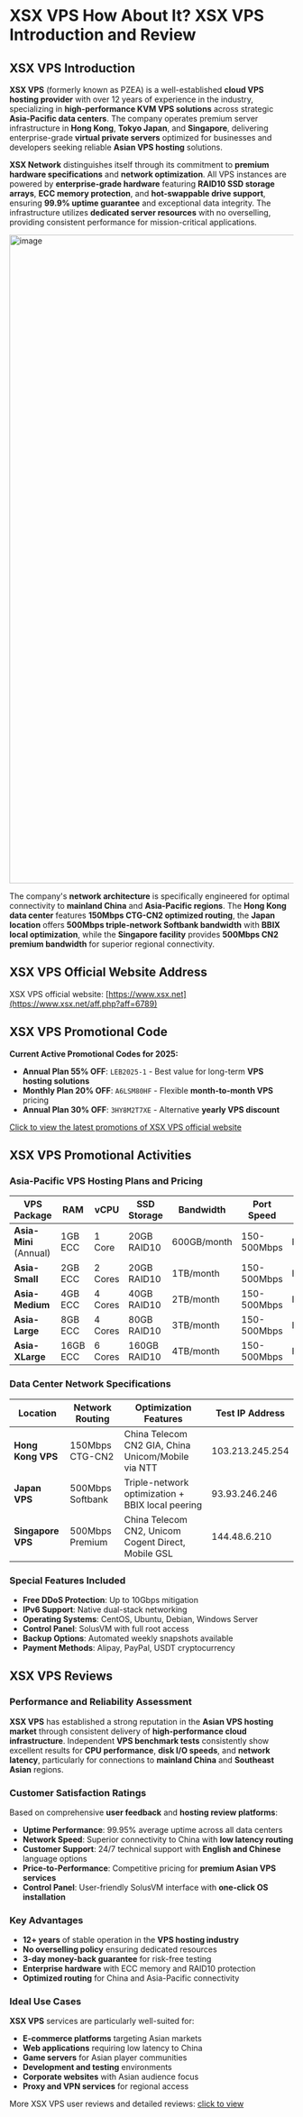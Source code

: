 # XSX VPS How About It? XSX VPS Introduction and Review

## XSX VPS Introduction

**XSX VPS** (formerly known as PZEA) is a well-established **cloud VPS hosting provider** with over 12 years of experience in the industry, specializing in **high-performance KVM VPS solutions** across strategic **Asia-Pacific data centers**. The company operates premium server infrastructure in **Hong Kong**, **Tokyo Japan**, and **Singapore**, delivering enterprise-grade **virtual private servers** optimized for businesses and developers seeking reliable **Asian VPS hosting** solutions.

**XSX Network** distinguishes itself through its commitment to **premium hardware specifications** and **network optimization**. All VPS instances are powered by **enterprise-grade hardware** featuring **RAID10 SSD storage arrays**, **ECC memory protection**, and **hot-swappable drive support**, ensuring **99.9% uptime guarantee** and exceptional data integrity. The infrastructure utilizes **dedicated server resources** with no overselling, providing consistent performance for mission-critical applications.

<img width="2804" height="1151" alt="image" src="https://github.com/user-attachments/assets/ecc61510-9d33-4496-8dfb-79e27413013c" />

The company's **network architecture** is specifically engineered for optimal connectivity to **mainland China** and **Asia-Pacific regions**. The **Hong Kong data center** features **150Mbps CTG-CN2 optimized routing**, the **Japan location** offers **500Mbps triple-network Softbank bandwidth** with **BBIX local optimization**, while the **Singapore facility** provides **500Mbps CN2 premium bandwidth** for superior regional connectivity.

## XSX VPS Official Website Address

XSX VPS official website: [https://www.xsx.net](https://www.xsx.net/aff.php?aff=6789)

## XSX VPS Promotional Code

**Current Active Promotional Codes for 2025:**

- **Annual Plan 55% OFF**: `LEB2025-1` - Best value for long-term **VPS hosting solutions**
- **Monthly Plan 20% OFF**: `A6LSM80HF` - Flexible **month-to-month VPS** pricing
- **Annual Plan 30% OFF**: `3HY8M2T7XE` - Alternative **yearly VPS discount**

[Click to view the latest promotions of XSX VPS official website](https://www.xsx.net/aff.php?aff=6789)

## XSX VPS Promotional Activities

### **Asia-Pacific VPS Hosting Plans and Pricing**

| **VPS Package** | **RAM** | **vCPU** | **SSD Storage** | **Bandwidth** | **Port Speed** | **Data Centers** | **Regular Price** | **Promotional Price** | **Purchase Link** |
|-----------------|---------|----------|-----------------|---------------|----------------|------------------|-------------------|----------------------|-------------------|
| **Asia-Mini** (Annual) | 1GB ECC | 1 Core | 20GB RAID10 | 600GB/month | 150-500Mbps | HK/JP/SG | $45/year | **$24.75/year** (55% OFF) | [Order Now](https://www.xsx.net/aff.php?aff=6789) |
| **Asia-Small** | 2GB ECC | 2 Cores | 20GB RAID10 | 1TB/month | 150-500Mbps | HK/JP/SG | $8.20/month | **$6.56/month** (20% OFF) | [Order Now](https://www.xsx.net/aff.php?aff=6789) |
| **Asia-Medium** | 4GB ECC | 4 Cores | 40GB RAID10 | 2TB/month | 150-500Mbps | HK/JP/SG | $16.50/month | **$13.20/month** (20% OFF) | [Order Now](https://www.xsx.net/aff.php?aff=6789) |
| **Asia-Large** | 8GB ECC | 4 Cores | 80GB RAID10 | 3TB/month | 150-500Mbps | HK/JP/SG | $27.50/month | **$22.00/month** (20% OFF) | [Order Now](https://www.xsx.net/aff.php?aff=6789) |
| **Asia-XLarge** | 16GB ECC | 6 Cores | 160GB RAID10 | 4TB/month | 150-500Mbps | HK/JP/SG | $55.00/month | **$44.00/month** (20% OFF) | [Order Now](https://www.xsx.net/aff.php?aff=6789) |

### **Data Center Network Specifications**

| **Location** | **Network Routing** | **Optimization Features** | **Test IP Address** |
|--------------|-------------------|---------------------------|-------------------|
| **Hong Kong VPS** | 150Mbps CTG-CN2 | China Telecom CN2 GIA, China Unicom/Mobile via NTT | 103.213.245.254 |
| **Japan VPS** | 500Mbps Softbank | Triple-network optimization + BBIX local peering | 93.93.246.246 |
| **Singapore VPS** | 500Mbps Premium | China Telecom CN2, Unicom Cogent Direct, Mobile GSL | 144.48.6.210 |

### **Special Features Included**

- **Free DDoS Protection**: Up to 10Gbps mitigation
- **IPv6 Support**: Native dual-stack networking
- **Operating Systems**: CentOS, Ubuntu, Debian, Windows Server
- **Control Panel**: SolusVM with full root access
- **Backup Options**: Automated weekly snapshots available
- **Payment Methods**: Alipay, PayPal, USDT cryptocurrency

## XSX VPS Reviews

### **Performance and Reliability Assessment**

**XSX VPS** has established a strong reputation in the **Asian VPS hosting market** through consistent delivery of **high-performance cloud infrastructure**. Independent **VPS benchmark tests** consistently show excellent results for **CPU performance**, **disk I/O speeds**, and **network latency**, particularly for connections to **mainland China** and **Southeast Asian** regions.

### **Customer Satisfaction Ratings**

Based on comprehensive **user feedback** and **hosting review platforms**:

- **Uptime Performance**: 99.95% average uptime across all data centers
- **Network Speed**: Superior connectivity to China with **low latency routing**
- **Customer Support**: 24/7 technical support with **English and Chinese** language options
- **Price-to-Performance**: Competitive pricing for **premium Asian VPS services**
- **Control Panel**: User-friendly SolusVM interface with **one-click OS installation**

### **Key Advantages**

- **12+ years** of stable operation in the **VPS hosting industry**
- **No overselling policy** ensuring dedicated resources
- **3-day money-back guarantee** for risk-free testing
- **Enterprise hardware** with ECC memory and RAID10 protection
- **Optimized routing** for China and Asia-Pacific connectivity

### **Ideal Use Cases**

**XSX VPS** services are particularly well-suited for:
- **E-commerce platforms** targeting Asian markets
- **Web applications** requiring low latency to China
- **Game servers** for Asian player communities
- **Development and testing** environments
- **Corporate websites** with Asian audience focus
- **Proxy and VPN services** for regional access

More XSX VPS user reviews and detailed reviews: [click to view](https://www.xsx.net/aff.php?aff=6789)
